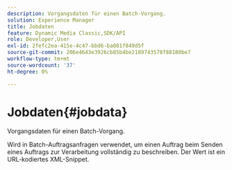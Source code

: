 ```yaml
---
description: Vorgangsdaten für einen Batch-Vorgang.
solution: Experience Manager
title: Jobdaten
feature: Dynamic Media Classic,SDK/API
role: Developer,User
exl-id: 2fefc2ea-415e-4c47-bbd6-ba081f849d5f
source-git-commit: 206e4643e3926cb85b4be2189743578f88180be7
workflow-type: tm+mt
source-wordcount: '37'
ht-degree: 0%

---
```


# Jobdaten{#jobdata}

Vorgangsdaten für einen Batch-Vorgang.

Wird in Batch-Auftragsanfragen verwendet, um einen Auftrag beim Senden eines Auftrags zur Verarbeitung vollständig zu beschreiben. Der Wert ist ein URL-kodiertes XML-Snippet.
